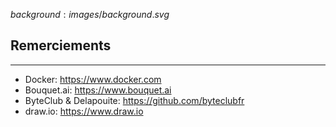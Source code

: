$background:images/background.svg$
## Remerciements
---

* Docker: https://www.docker.com
* Bouquet.ai: https://www.bouquet.ai
* ByteClub & Delapouite: https://github.com/byteclubfr
* draw.io: https://www.draw.io

